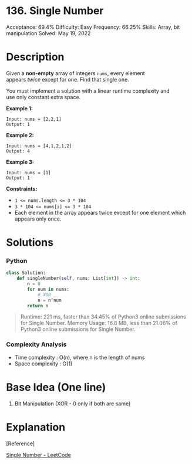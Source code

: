 # 136. Single Number

Acceptance: 69.4%
Difficulty: Easy
Frequency: 66.25%
Skills: Array, bit manipulation
Solved: May 19, 2022

# Description

Given a **non-empty** array of integers `nums`, every element appears *twice* except for one. Find that single one.

You must implement a solution with a linear runtime complexity and use only constant extra space.

**Example 1:**

```
Input: nums = [2,2,1]
Output: 1

```

**Example 2:**

```
Input: nums = [4,1,2,1,2]
Output: 4

```

**Example 3:**

```
Input: nums = [1]
Output: 1

```

**Constraints:**

- `1 <= nums.length <= 3 * 104`
- `3 * 104 <= nums[i] <= 3 * 104`
- Each element in the array appears twice except for one element which appears only once.

# Solutions

### Python

```python
class Solution:
    def singleNumber(self, nums: List[int]) -> int:
        n = 0
        for num in nums:
            # XOR
            n = n^num
        return n
```

> Runtime: 221 ms, faster than 34.45% of Python3 online submissions for Single Number.
Memory Usage: 16.8 MB, less than 21.06% of Python3 online submissions for Single Number.
> 

### Complexity Analysis

- Time complexity : O(n), where n is the length of nums
- Space complexity : O(1)

# Base Idea (One line)

1. Bit Manipulation (XOR - 0 only if both are same)

# Explanation

[Reference]

[Single Number - LeetCode](https://leetcode.com/problems/single-number/solution/)